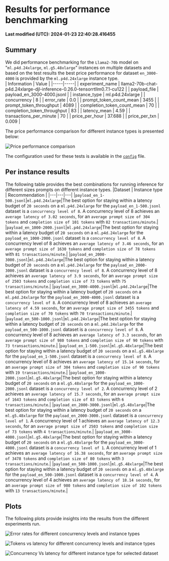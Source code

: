 
# Results for performance benchmarking

**Last modified (UTC): 2024-01-23 22:40:28.416455**

## Summary

We did performance benchmarking for the `Llama2-70b` model on "`ml.p4d.24xlarge`, `ml.g5.48xlarge`" instances on multiple datasets and based on the test results the best price performance for dataset `en_3000-4000` is provided by the `ml.p4d.24xlarge` instance type.  
| Information | Value |
|-----|-----|
| experiment_name | llama2-70b-chat-p4d.24xlarge-djl-inference-0.26.0-tensorrtllm0.7.1-cu122 |
| payload_file | payload_en_3000-4000.jsonl |
| instance_type | ml.p4d.24xlarge |
| concurrency | 8 |
| error_rate | 0.0 |
| prompt_token_count_mean | 3455 |
| prompt_token_throughput | 4089 |
| completion_token_count_mean | 70 |
| completion_token_throughput | 83 |
| latency_mean | 4.59 |
| transactions_per_minute | 70 |
| price_per_hour | 37.688 |
| price_per_txn | 0.009 |


The price performance comparison for different instance types is presented below:

![Price performance comparison](business_summary.png)

The configuration used for these tests is available in the [`config`](config-llama2-70b-g5-p4d-trt.yml) file.


## Per instance results

The following table provides the best combinations for running inference for different sizes prompts on different instance types.
|Dataset   | Instance type   | Recommendation   |
|---|---|---|
|`payload_en_1-500.jsonl`|`ml.p4d.24xlarge`|The best option for staying within a latency budget of `20 seconds` on a `ml.p4d.24xlarge` for the `payload_en_1-500.jsonl` dataset is a `concurrency level of 8`. A concurrency level of 8 achieves an `average latency of 3.02 seconds`, for an `average prompt size of 304 tokens` and `completion size of 101 tokens` with `82 transactions/minute`.|
|`payload_en_1000-2000.jsonl`|`ml.p4d.24xlarge`|The best option for staying within a latency budget of `20 seconds` on a `ml.p4d.24xlarge` for the `payload_en_1000-2000.jsonl` dataset is a `concurrency level of 8`. A concurrency level of 8 achieves an `average latency of 3.46 seconds`, for an `average prompt size of 1630 tokens` and `completion size of 78 tokens` with `81 transactions/minute`.|
|`payload_en_2000-3000.jsonl`|`ml.p4d.24xlarge`|The best option for staying within a latency budget of `20 seconds` on a `ml.p4d.24xlarge` for the `payload_en_2000-3000.jsonl` dataset is a `concurrency level of 8`. A concurrency level of 8 achieves an `average latency of 3.9 seconds`, for an `average prompt size of 2503 tokens` and `completion size of 73 tokens` with `75 transactions/minute`.|
|`payload_en_3000-4000.jsonl`|`ml.p4d.24xlarge`|The best option for staying within a latency budget of `20 seconds` on a `ml.p4d.24xlarge` for the `payload_en_3000-4000.jsonl` dataset is a `concurrency level of 8`. A concurrency level of 8 achieves an `average latency of 4.59 seconds`, for an `average prompt size of 3455 tokens` and `completion size of 70 tokens` with `70 transactions/minute`.|
|`payload_en_500-1000.jsonl`|`ml.p4d.24xlarge`|The best option for staying within a latency budget of `20 seconds` on a `ml.p4d.24xlarge` for the `payload_en_500-1000.jsonl` dataset is a `concurrency level of 8`. A concurrency level of 8 achieves an `average latency of 3.3 seconds`, for an `average prompt size of 980 tokens` and `completion size of 90 tokens` with `73 transactions/minute`.|
|`payload_en_1-500.jsonl`|`ml.g5.48xlarge`|The best option for staying within a latency budget of `20 seconds` on a `ml.g5.48xlarge` for the `payload_en_1-500.jsonl` dataset is a `concurrency level of 8`. A concurrency level of 8 achieves an `average latency of 15.14 seconds`, for an `average prompt size of 304 tokens` and `completion size of 90 tokens` with `19 transactions/minute`.|
|`payload_en_1000-2000.jsonl`|`ml.g5.48xlarge`|The best option for staying within a latency budget of `20 seconds` on a `ml.g5.48xlarge` for the `payload_en_1000-2000.jsonl` dataset is a `concurrency level of 2`. A concurrency level of 2 achieves an `average latency of 15.7 seconds`, for an `average prompt size of 1643 tokens` and `completion size of 83 tokens` with `6 transactions/minute`.|
|`payload_en_2000-3000.jsonl`|`ml.g5.48xlarge`|The best option for staying within a latency budget of `20 seconds` on a `ml.g5.48xlarge` for the `payload_en_2000-3000.jsonl` dataset is a `concurrency level of 1`. A concurrency level of 1 achieves an `average latency of 12.3 seconds`, for an `average prompt size of 2503 tokens` and `completion size of 73 tokens` with `4 transactions/minute`.|
|`payload_en_3000-4000.jsonl`|`ml.g5.48xlarge`|The best option for staying within a latency budget of `20 seconds` on a `ml.g5.48xlarge` for the `payload_en_3000-4000.jsonl` dataset is a `concurrency level of 1`. A concurrency level of 1 achieves an `average latency of 16.38 seconds`, for an `average prompt size of 3478 tokens` and `completion size of 80 tokens` with `3 transactions/minute`.|
|`payload_en_500-1000.jsonl`|`ml.g5.48xlarge`|The best option for staying within a latency budget of `20 seconds` on a `ml.g5.48xlarge` for the `payload_en_500-1000.jsonl` dataset is a `concurrency level of 4`. A concurrency level of 4 achieves an `average latency of 18.14 seconds`, for an `average prompt size of 980 tokens` and `completion size of 102 tokens` with `13 transactions/minute`.|

## Plots

The following plots provide insights into the results from the different experiments run.

![Error rates for different concurrency levels and instance types](error_rates.png)

![Tokens vs latency for different concurrency levels and instance types](tokens_vs_latency.png)

![Concurrency Vs latency for different instance type for selected dataset](concurrency_vs_inference_latency.png)
